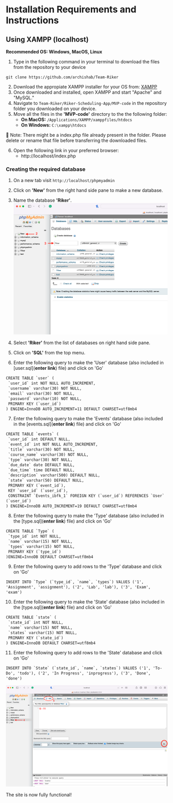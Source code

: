 # Installation Requirements and Instructions
## Using XAMPP (localhost)
**Recommended OS: Windows, MacOS, Linux**


1. Type in the following command in your terminal to download the files from the repository to your device
```
git clone https://github.com/archishab/Team-Riker
```
2. Download the appropiate XAMPP installer for your OS from: [XAMPP](https://www.apachefriends.org/download.html)
4. Once downloaded and installed, open XAMPP and start "Apache" and "MySQL."
5. Navigate to `Team-Riker/Riker-Scheduling-App/MVP-code` in the repository folder you downloaded on your device.
6. Move all the files in the **'MVP-code'** directory to the the following folder:
    - **On MacOS:** `/Applications/XAMPP/xamppfiles/htdocs`
    - **On Windows:**  `C:\xampp\htdocs`

🔴 Note: There might be a index.php file already present in the folder. Please delete or rename that file before transferring the downloaded files.

6. Open the following link in your preferred browser: 
    - http://localhost/index.php

### Creating the required database
1. On a new tab visit `http://localhost/phpmyadmin`
2. Click on **'New'** from the right hand side pane to make a new database.
3. Name the database **'Riker'**.
![Make DB](https://github.com/archishab/Team-Riker/blob/gh-pages/images/New_DB.png)

4. Select **'Riker'** from the list of databases on right hand side pane.
5. Click on **'SQL'** from the top menu.
6. Enter the following query to make the 'User' database (also included in [user.sql](**enter link**) file) and click on 'Go'
```
CREATE TABLE `user` (
 `user_id` int NOT NULL AUTO_INCREMENT,
 `username` varchar(30) NOT NULL,
 `email` varchar(30) NOT NULL,
 `password` varchar(10) NOT NULL,
 PRIMARY KEY (`user_id`)
) ENGINE=InnoDB AUTO_INCREMENT=11 DEFAULT CHARSET=utf8mb4
```
7. Enter the following query to make the 'Events' database (also included in the [events.sql](**enter link**) file) and click on 'Go'
```
CREATE TABLE `events` (
 `user_id` int DEFAULT NULL,
 `event_id` int NOT NULL AUTO_INCREMENT,
 `title` varchar(30) NOT NULL,
 `course_name` varchar(30) NOT NULL,
 `type` varchar(30) NOT NULL,
 `due_date` date DEFAULT NULL,
 `due_time` time DEFAULT NULL,
 `description` varchar(500) DEFAULT NULL,
 `state` varchar(50) DEFAULT NULL,
 PRIMARY KEY (`event_id`),
 KEY `user_id` (`user_id`),
 CONSTRAINT `Events_ibfk_1` FOREIGN KEY (`user_id`) REFERENCES `User` (`user_id`)
) ENGINE=InnoDB AUTO_INCREMENT=19 DEFAULT CHARSET=utf8mb4
```
8. Enter the following query to make the 'Type' database (also included in the [type.sql](**enter link**) file) and click on 'Go'
```
CREATE TABLE `Type` (
 `type_id` int NOT NULL,
 `name` varchar(15) NOT NULL,
 `types` varchar(15) NOT NULL,
 PRIMARY KEY (`type_id`)
)ENGINE=InnoDB DEFAULT CHARSET=utf8mb4
```
9. Enter the following query to add rows to the 'Type' database and click on 'Go'
```
INSERT INTO `Type` (`type_id`, `name`, `types`) VALUES ('1', 'Assignment', 'assignment'), ('2', 'Lab', 'lab'), ('3', 'Exam', 'exam') 
```
10. Enter the following query to make the 'State' database (also included in the [type.sql](**enter link**) file) and click on 'Go'
```
CREATE TABLE `state` (
 `state_id` int NOT NULL,
 `name` varchar(15) NOT NULL,
 `states` varchar(15) NOT NULL,
 PRIMARY KEY (`state_id`)
) ENGINE=InnoDB DEFAULT CHARSET=utf8mb4
```
11. Enter the following query to add rows to the 'State' database and click on 'Go'
```
INSERT INTO `State` (`state_id`, `name`, `states`) VALUES ('1', 'To-Do', 'todo'), ('2', 'In Progress', 'inprogress'), ('3', 'Done', 'done') 
```


![Make Tables](https://github.com/archishab/Team-Riker/blob/gh-pages/images/Make_Tables.png)

The site is now fully functional!
